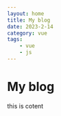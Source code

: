 ```yaml
---
layout: home
title: My blog
date: 2023-2-14
category: vue
tags:
    - vue
    - js
---
```

# My blog

this is cotent